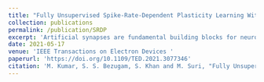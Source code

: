 ```yaml
---
title: "Fully Unsupervised Spike-Rate-Dependent Plasticity Learning With Oxide Based Memory Devices"
collection: publications
permalink: /publication/SRDP
excerpt: 'Artificial synapses are fundamental building blocks for neuromorphic computing hardware. In this work, we demonstrate fully unsupervised neuromorphic learning using analog weight change properties of bilayer nonfilamentry oxide-based resistive memory (OxRAM) devices as synaptic elements. Essential functions of a biological synapse, such as potentiation, depression, and spike-rate-dependent plasticity (SRDP), are experimentally demonstrated. Furthermore, we show the tune-ability of SRDP with preneuron/postneuron spike-train parameters (frequency and amplitude). Through simulations, we show a two-layer fully connected neuromorphic network powered by SRDP and OxRAM synapses. Our network achieves state-of-the-art best classification accuracy results compared to the literature (for SRDP-based purely unsupervised spiking neural networks (SNNs), without the use of any convolutional layer) on full Modified National Institute of Standards and Technology (MNIST) dataset: 92.07% (training) and 90.76% (test). Detailed impact of device properties, such as variability, retention, and endurance, is analyzed. The impact of introducing sparsity during training and weight pruning during inference was also investigated.'
date: 2021-05-17
venue: 'IEEE Transactions on Electron Devices '
paperurl: 'https://doi.org/10.1109/TED.2021.3077346'
citation: 'M. Kumar, S. S. Bezugam, S. Khan and M. Suri, "Fully Unsupervised Spike-Rate-Dependent Plasticity Learning With Oxide- Based Memory Devices," in IEEE Transactions on Electron Devices, vol. 68, no. 7, pp. 3346-3352, July 2021, doi: 10.1109/TED.2021.3077346.'
---
```

